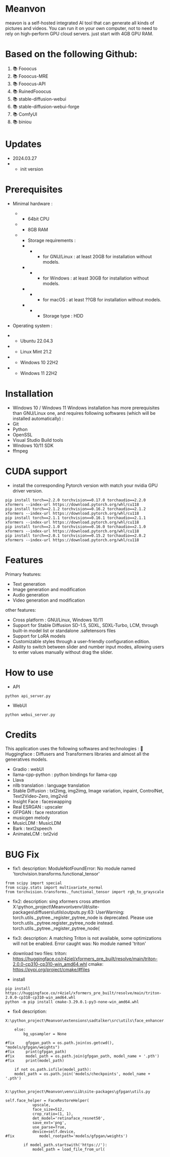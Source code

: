 # Meanvon
meavon is a self-hosted integrated AI tool that can generate all kinds of pictures and videos. You can run it on your own computer, not to need to rely on high-perform GPU cloud servers. just start with 4GB GPU RAM. 

# Based on the following Github:
1. 📚 Fooocus 
2. 📚 Fooocus-MRE 
3. 📚 Fooocus-API 
4. 📚 RuinedFooocus
5. 📚 stable-diffusion-webui 
6. 📚 stable-diffusion-webui-forge
7. 📚 ComfyUI
8. 📚 biniou

# Updates
- 2024.03.27
- -  init version

# Prerequisites
- Minimal hardware :
  - - 64bit CPU
  - - 8GB RAM
  - - Storage requirements :
    - - - for GNU/Linux : at least 20GB for installation without models.
    - - - for Windows : at least 30GB for installation without models.
    - - - for macOS : at least ??GB for installation without models.
     - - - Storage type : HDD

- Operating system :
- - Ubuntu 22.04.3
- - Linux Mint 21.2
- - Windows 10 22H2
- - Windows 11 22H2

# Installation
- Windows 10 / Windows 11
Windows installation has more prerequisites than GNU/Linux one, and requires following softwares (which will be installed automatically) :
- Git
- Python
- OpenSSL
- Visual Studio Build tools
- Windows 10/11 SDK
- ffmpeg

# CUDA support
- install the corresponding Pytorch version with match your nvidia GPU driver version.
```pip install torch torchvision torchaudio xformers --index-url https://download.pytorch.org/whl/cu118
pip install torch==2.2.0 torchvision==0.17.0 torchaudio==2.2.0 xformers --index-url https://download.pytorch.org/whl/cu118
pip install torch==2.1.2 torchvision==0.16.2 torchaudio==2.1.2 xformers --index-url https://download.pytorch.org/whl/cu118
pip install torch==2.1.1 torchvision==0.16.1 torchaudio==2.1.1 xformers --index-url https://download.pytorch.org/whl/cu118
pip install torch==2.1.0 torchvision==0.16.0 torchaudio==2.1.0 xformers --index-url https://download.pytorch.org/whl/cu118
pip install torch==2.0.1 torchvision==0.15.2 torchaudio==2.0.2 xformers --index-url https://download.pytorch.org/whl/cu118
```
# Features
Primary features:

- Text generation
- Image generation and modification
- Audio generation
- Video generation and modification

other features:
- Cross platform : GNU/Linux, Windows 10/11
- Support for Stable Diffusion SD-1.5, SDXL, SDXL-Turbo, LCM, through built-in model list or standalone .safetensors files
- Support for LoRA models
- Customizable styles through a user-friendly configuration edition.
- Ability to switch between slider and number input modes, allowing users to enter values manually without drag the slider.

# How to use
- API
```bazaar
python api_server.py
```
- WebUI
```bazaar
python webui_server.py
```

# Credits
This application uses the following softwares and technologies :
🤗 Huggingface : Diffusers and Transformers libraries and almost all the generatives models.
* Gradio : webUI
* llama-cpp-python : python bindings for llama-cpp
* Llava
* nllb translation : language translation
* Stable Diffusion : txt2img, img2img, Image variation, inpaint, ControlNet, Text2Video-Zero, img2vid
* Insight Face : faceswapping
* Real ESRGAN : upscaler
* GFPGAN : face restoration
* musicgen melody
* MusicLDM : MusicLDM
* Bark : text2speech
* AnimateLCM : txt2vid

# BUG Fix
- fix1:
description: ModuleNotFoundError: No module named 'torchvision.transforms.functional_tensor'
```
from scipy import special
from scipy.stats import multivariate_normal
from torchvision.transforms._functional_tensor import rgb_to_grayscale
```

- fix2:
description: sing xformers cross attention
X:\python_project\Meanvon\venv\lib\site-packages\diffusers\utils\outputs.py:63: UserWarning: torch.utils._pytree._register_pytree_node is deprecated. Please use torch.utils._pytree.register_pytree_node instead.
  torch.utils._pytree._register_pytree_node(

- fix3:
description: A matching Triton is not available, some optimizations will not be enabled.
Error caught was: No module named 'triton'
- download two files:
triton: https://huggingface.co/r4ziel/xformers_pre_built/resolve/main/triton-2.0.0-cp310-cp310-win_amd64.whl
cmake: https://pypi.org/project/cmake/#files
- install 
```bazaar
pip install https://huggingface.co/r4ziel/xformers_pre_built/resolve/main/triton-2.0.0-cp310-cp310-win_amd64.whl
python -m pip install cmake-3.29.0.1-py3-none-win_amd64.whl
```
- fix4
description: 
```bazaar
X:\python_project\Meanvon\extensions\sadtalker\src\utils\face_enhancer.py

    else:
        bg_upsampler = None
        
#fix     gfpgan_path = os.path.join(os.getcwd(), "models/gfpgan/weights")
#fix     print(gfpgan_path)
#fix     model_path = os.path.join(gfpgan_path, model_name + '.pth')
#fix     print(model_path)
    
    if not os.path.isfile(model_path):
    model_path = os.path.join('models/checkpoints', model_name + '.pth')
    
```
```bazaar
X:\python_project\Meanvon\venv\Lib\site-packages\gfpgan\utils.py

self.face_helper = FaceRestoreHelper(
            upscale,
            face_size=512,
            crop_ratio=(1, 1),
            det_model='retinaface_resnet50',
            save_ext='png',
            use_parse=True,
            device=self.device,
#fix           model_rootpath='models/gfpgan/weights')

        if model_path.startswith('https://'):
            model_path = load_file_from_url(

```



